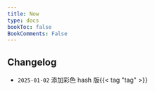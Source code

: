 ```yaml
---
title: Now
type: docs
bookToc: false
BookComments: False
---
```





## Changelog
- `2025-01-02` 添加彩色 hash 版{{< tag "tag" >}}

